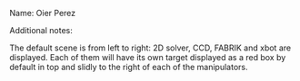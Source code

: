 Name: Oier Perez		


Additional notes:

The default scene is from left to right: 2D solver, CCD, FABRIK and xbot are displayed. Each of them will have its own target displayed as a red box by default in top and slidly to the 
right of each of the manipulators.

